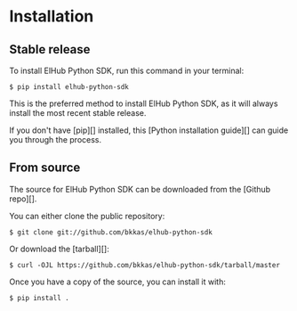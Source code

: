 # Installation

## Stable release

To install ElHub Python SDK, run this command in your
terminal:

``` console
$ pip install elhub-python-sdk
```

This is the preferred method to install ElHub Python SDK, as it will always install the most recent stable release.

If you don't have [pip][] installed, this [Python installation guide][]
can guide you through the process.

## From source

The source for ElHub Python SDK can be downloaded from
the [Github repo][].

You can either clone the public repository:

``` console
$ git clone git://github.com/bkkas/elhub-python-sdk
```

Or download the [tarball][]:

``` console
$ curl -OJL https://github.com/bkkas/elhub-python-sdk/tarball/master
```

Once you have a copy of the source, you can install it with:

``` console
$ pip install .
```

